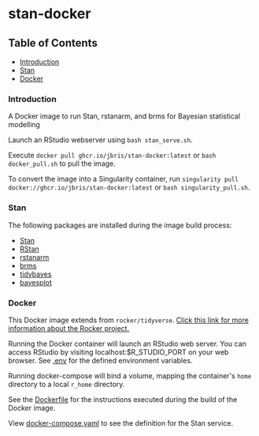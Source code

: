 # stan-docker

## Table of Contents  

* [Introduction](#introduction) 
* [Stan](#stan) 
* [Docker](#docker) 

### Introduction

A Docker image to run Stan, rstanarm, and brms for Bayesian statistical modelling

Launch an RStudio webserver using `bash stan_serve.sh`.

Execute `docker pull ghcr.io/jbris/stan-docker:latest` or `bash docker_pull.sh` to pull the image.

To convert the image into a Singularity container, run `singularity pull docker://ghcr.io/jbris/stan-docker:latest` or `bash singularity_pull.sh`.

### Stan

The following packages are installed during the image build process:

* [Stan](https://mc-stan.org/)
* [RStan](https://mc-stan.org/users/interfaces/rstan)
* [rstanarm](https://mc-stan.org/rstanarm/)
* [brms](https://paul-buerkner.github.io/brms/)
* [tidybayes](https://mjskay.github.io/tidybayes/)
* [bayesplot](https://mc-stan.org/bayesplot/)

### Docker

This Docker image extends from `rocker/tidyverse`. [Click this link for more information about the Rocker project.](https://rocker-project.org/images/)

Running the Docker container will launch an RStudio web server. You can access RStudio by visiting localhost:$R_STUDIO_PORT on your web browser. See [.env](.env) for the defined environment variables.

Running docker-compose will bind a volume, mapping the container's `home` directory to a local `r_home` directory.

See the [Dockerfile](Dockerfile) for the instructions executed during the build of the Docker image. 

View [docker-compose.yaml](docker-compose.yaml) to see the definition for the Stan service.
